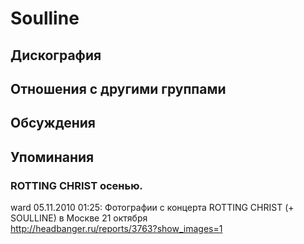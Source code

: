 # Soulline



## Дискография


## Отношения с другими группами


## Обсуждения


## Упоминания

### ROTTING CHRIST осенью.

ward 05.11.2010 01:25:
Фотографии с концерта ROTTING CHRIST (+ SOULLINE) в Москве 21 октября <BR><A HREF="http://headbanger.ru/reports/3763?show_images=1" TARGET="_blank">http://headbanger.ru/reports/3763?show_images=1</A><BR>

